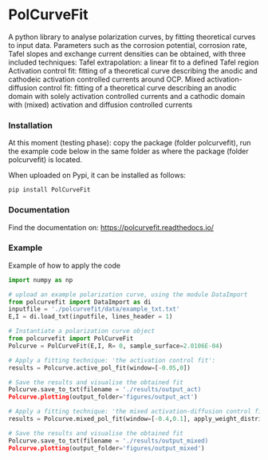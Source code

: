 # PolCurveFit
A python library to analyse polarization curves, by fitting theoretical curves to input data. Parameters such as the corrosion potential, corrosion rate, Tafel slopes and exchange current densities can be obtained, with three included techniques:
Tafel extrapolation: a linear fit to a defined Tafel region
Activation control fit: fitting of a theoretical curve describing the anodic and cathodeic activation controlled currents around OCP.
Mixed activation-diffusion control fit: fitting of a theoretical curve describing an anodic domain with solely activation controlled currents and a cathodic domain with (mixed) activation and diffusion controlled currents

### Installation
At this moment (testing phase): copy the package (folder polcurvefit), run the example code below in the same folder as where the package (folder polcurvefit) is located. 

When uploaded on Pypi, it can be installed as follows:

```
pip install PolCurveFit
```

### Documentation
Find the documentation on: https://polcurvefit.readthedocs.io/

### Example
Example of how to apply the code

```Python
import numpy as np

# upload an example polarization curve, using the module DataImport
from polcurvefit import DataImport as di
inputfile = './polcurvefit/data/example_txt.txt'
E,I = di.load_txt(inputfile, lines_header = 1)

# Instantiate a polarization curve object
from polcurvefit import PolCurveFit
Polcurve = PolCurveFit(E,I, R= 0, sample_surface=2.0106E-04)

# Apply a fitting technique: 'the activation control fit':
results = Polcurve.active_pol_fit(window=[-0.05,0])

# Save the results and visualise the obtained fit
Polcurve.save_to_txt(filename = './results/output_act)
Polcurve.plotting(output_folder='figures/output_act')

# Apply a fitting technique: 'the mixed activation-diffusion control fit' with a specific weight distribution:
results = Polcurve.mixed_pol_fit(window=[-0.4,0.1], apply_weight_distribution = True, w_ac = 0.07, W = 80)

# Save the results and visualise the obtained fit
Polcurve.save_to_txt(filename = './results/output_mixed)
Polcurve.plotting(output_folder='figures/output_mixed')

```